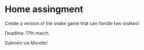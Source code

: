 # Home assingment

Create a version of the snake game that can handle two snakes!

Deadline: 17th march.

Submint via Moodle!